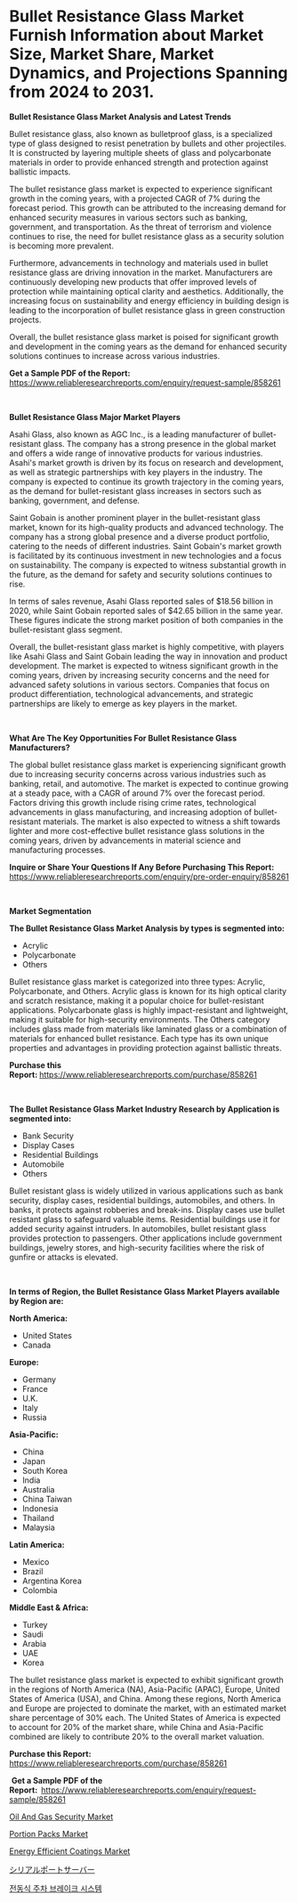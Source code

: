 <p><h1>Bullet Resistance Glass Market Furnish Information about Market Size, Market Share, Market Dynamics, and Projections Spanning from 2024 to 2031.</h1></p><p><strong>Bullet Resistance Glass Market Analysis and Latest Trends</strong></p>
<p><p>Bullet resistance glass, also known as bulletproof glass, is a specialized type of glass designed to resist penetration by bullets and other projectiles. It is constructed by layering multiple sheets of glass and polycarbonate materials in order to provide enhanced strength and protection against ballistic impacts.</p><p>The bullet resistance glass market is expected to experience significant growth in the coming years, with a projected CAGR of 7% during the forecast period. This growth can be attributed to the increasing demand for enhanced security measures in various sectors such as banking, government, and transportation. As the threat of terrorism and violence continues to rise, the need for bullet resistance glass as a security solution is becoming more prevalent.</p><p>Furthermore, advancements in technology and materials used in bullet resistance glass are driving innovation in the market. Manufacturers are continuously developing new products that offer improved levels of protection while maintaining optical clarity and aesthetics. Additionally, the increasing focus on sustainability and energy efficiency in building design is leading to the incorporation of bullet resistance glass in green construction projects.</p><p>Overall, the bullet resistance glass market is poised for significant growth and development in the coming years as the demand for enhanced security solutions continues to increase across various industries.</p></p>
<p><strong>Get a Sample PDF of the Report:&nbsp;</strong> <a href="https://www.reliableresearchreports.com/enquiry/request-sample/858261">https://www.reliableresearchreports.com/enquiry/request-sample/858261</a></p>
<p>&nbsp;</p>
<p><strong>Bullet Resistance Glass Major Market Players</strong></p>
<p><p>Asahi Glass, also known as AGC Inc., is a leading manufacturer of bullet-resistant glass. The company has a strong presence in the global market and offers a wide range of innovative products for various industries. Asahi's market growth is driven by its focus on research and development, as well as strategic partnerships with key players in the industry. The company is expected to continue its growth trajectory in the coming years, as the demand for bullet-resistant glass increases in sectors such as banking, government, and defense.</p><p>Saint Gobain is another prominent player in the bullet-resistant glass market, known for its high-quality products and advanced technology. The company has a strong global presence and a diverse product portfolio, catering to the needs of different industries. Saint Gobain's market growth is facilitated by its continuous investment in new technologies and a focus on sustainability. The company is expected to witness substantial growth in the future, as the demand for safety and security solutions continues to rise.</p><p>In terms of sales revenue, Asahi Glass reported sales of $18.56 billion in 2020, while Saint Gobain reported sales of $42.65 billion in the same year. These figures indicate the strong market position of both companies in the bullet-resistant glass segment.</p><p>Overall, the bullet-resistant glass market is highly competitive, with players like Asahi Glass and Saint Gobain leading the way in innovation and product development. The market is expected to witness significant growth in the coming years, driven by increasing security concerns and the need for advanced safety solutions in various sectors. Companies that focus on product differentiation, technological advancements, and strategic partnerships are likely to emerge as key players in the market.</p></p>
<p>&nbsp;</p>
<p><strong>What Are The Key Opportunities For Bullet Resistance Glass Manufacturers?</strong></p>
<p><p>The global bullet resistance glass market is experiencing significant growth due to increasing security concerns across various industries such as banking, retail, and automotive. The market is expected to continue growing at a steady pace, with a CAGR of around 7% over the forecast period. Factors driving this growth include rising crime rates, technological advancements in glass manufacturing, and increasing adoption of bullet-resistant materials. The market is also expected to witness a shift towards lighter and more cost-effective bullet resistance glass solutions in the coming years, driven by advancements in material science and manufacturing processes.</p></p>
<p><strong>Inquire or Share Your Questions If Any Before Purchasing This Report:</strong> <a href="https://www.reliableresearchreports.com/enquiry/pre-order-enquiry/858261">https://www.reliableresearchreports.com/enquiry/pre-order-enquiry/858261</a></p>
<p>&nbsp;</p>
<p><strong>Market Segmentation</strong></p>
<p><strong>The Bullet Resistance Glass Market Analysis by types is segmented into:</strong></p>
<p><ul><li>Acrylic</li><li>Polycarbonate</li><li>Others</li></ul></p>
<p><p>Bullet resistance glass market is categorized into three types: Acrylic, Polycarbonate, and Others. Acrylic glass is known for its high optical clarity and scratch resistance, making it a popular choice for bullet-resistant applications. Polycarbonate glass is highly impact-resistant and lightweight, making it suitable for high-security environments. The Others category includes glass made from materials like laminated glass or a combination of materials for enhanced bullet resistance. Each type has its own unique properties and advantages in providing protection against ballistic threats.</p></p>
<p><strong>Purchase this Report:&nbsp;</strong><a href="https://www.reliableresearchreports.com/purchase/858261">https://www.reliableresearchreports.com/purchase/858261</a></p>
<p>&nbsp;</p>
<p><strong>The Bullet Resistance Glass Market Industry Research by Application is segmented into:</strong></p>
<p><ul><li>Bank Security</li><li>Display Cases</li><li>Residential Buildings</li><li>Automobile</li><li>Others</li></ul></p>
<p><p>Bullet resistant glass is widely utilized in various applications such as bank security, display cases, residential buildings, automobiles, and others. In banks, it protects against robberies and break-ins. Display cases use bullet resistant glass to safeguard valuable items. Residential buildings use it for added security against intruders. In automobiles, bullet resistant glass provides protection to passengers. Other applications include government buildings, jewelry stores, and high-security facilities where the risk of gunfire or attacks is elevated.</p></p>
<p>&nbsp;</p>
<p><strong>In terms of Region, the Bullet Resistance Glass Market Players available by Region are:</strong></p>
<p>
    <p> <strong> North America: </strong>
        <ul>
            <li>United States</li>
            <li>Canada</li>
        </ul>
        </p> 
    <p> <strong> Europe: </strong>
        <ul>
            <li>Germany</li>
            <li>France</li>
            <li>U.K.</li>
            <li>Italy</li>
            <li>Russia</li>
        </ul>
        </p> 
    <p> <strong> Asia-Pacific: </strong>
        <ul>
            <li>China</li>
            <li>Japan</li>
            <li>South Korea</li>
            <li>India</li>
            <li>Australia</li>
            <li>China Taiwan</li>
            <li>Indonesia</li>
            <li>Thailand</li>
            <li>Malaysia</li>
        </ul>
        </p> 
    <p> <strong> Latin America: </strong>
        <ul>
            <li>Mexico</li>
            <li>Brazil</li>
            <li>Argentina Korea</li>
            <li>Colombia</li>
        </ul>
        </p> 
    <p> <strong> Middle East & Africa: </strong>
        <ul>
            <li>Turkey</li>
            <li>Saudi</li>
            <li>Arabia</li>
            <li>UAE</li>
            <li>Korea</li>
        </ul>
    </p>
    </p>
<p><p>The bullet resistance glass market is expected to exhibit significant growth in the regions of North America (NA), Asia-Pacific (APAC), Europe, United States of America (USA), and China. Among these regions, North America and Europe are projected to dominate the market, with an estimated market share percentage of 30% each. The United States of America is expected to account for 20% of the market share, while China and Asia-Pacific combined are likely to contribute 20% to the overall market valuation.</p></p>
<p><strong>Purchase this Report: </strong><a href="https://www.reliableresearchreports.com/purchase/858261">https://www.reliableresearchreports.com/purchase/858261</a></p>
<p>&nbsp;<strong>Get a Sample PDF of the Report:&nbsp;&nbsp;</strong><a href="https://www.reliableresearchreports.com/enquiry/request-sample/858261">https://www.reliableresearchreports.com/enquiry/request-sample/858261</a></p>
<p><strong></strong></p>
<p><p><a href="https://issuu.com/reportprime-2/docs/oil-and-gas-security-market-size-2030.pptx">Oil And Gas Security Market</a></p><p><a href="https://github.com/biheemgalvinlouises6hokrh3h/Market-Research-Report-List-1/blob/main/portion-packs-market.md">Portion Packs Market</a></p><p><a href="https://github.com/guneycigdem35/Market-Research-Report-List-2/blob/main/energy-efficient-coatings-market.md">Energy Efficient Coatings Market</a></p><p><a href="https://github.com/ihabdkwlxs948/Market-Research-Report-List-1/blob/main/8464853190641.md">シリアルポートサーバー</a></p><p><a href="https://github.com/hxzi07639916/Market-Research-Report-List-1/blob/main/8678508190426.md">전동식 주차 브레이크 시스템</a></p></p>